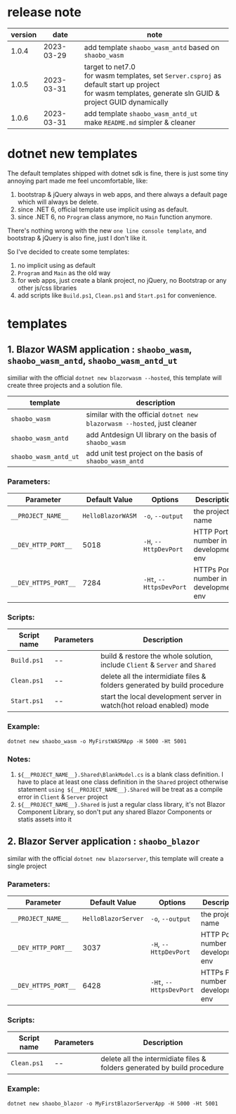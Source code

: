# release note

|version|date|note|
|--|--|--|
|1.0.4|2023-03-29|add template `shaobo_wasm_antd` based on `shaobo_wasm`|
|1.0.5|2023-03-31|target to net7.0<br>for wasm templates, set `Server.csproj` as default start up project<br>for wasm templates, generate sln GUID & project GUID dynamically|
|1.0.6|2023-03-31|add template `shaobo_wasm_antd_ut`<br>make `README.md` simpler & cleaner|

# dotnet new templates

The default templates shipped with dotnet sdk is fine, there is just some tiny annoying part made me feel uncomfortable, like:

1. bootstrap & jQuery always in web apps, and there always a default page which will always be delete.
2. since .NET 6, official template use implicit using as default.
3. since .NET 6, no `Program` class anymore, no `Main` function anymore.

There's nothing wrong with the new `one line console template`, and bootstrap & jQuery is also fine, just I don't like it.

So I've decided to create some templates:

1. no implicit using as default
2. `Program` and `Main` as the old way
3. for web apps, just create a blank project, no jQuery, no Bootstrap or any other js/css libraries
4. add scripts like `Build.ps1`, `Clean.ps1` and `Start.ps1` for convenience.

# templates

## 1. Blazor WASM application : `shaobo_wasm`, `shaobo_wasm_antd`, `shaobo_wasm_antd_ut`

similiar with the official `dotnet new blazorwasm --hosted`, this template will create three projects and a solution file.

|template|description|
|--|--|
|`shaobo_wasm`|similar with the official `dotnet new blazorwasm --hosted`, just cleaner|
|`shaobo_wasm_antd`|add Antdesign UI library on the basis of `shaobo_wasm`|
|`shaobo_wasm_antd_ut`|add unit test project on the basis of `shaobo_wasm_antd`|

### Parameters:

|Parameter|Default Value|Options|Description|
|--|--|--|--|
|`__PROJECT_NAME__`|`HelloBlazorWASM`|`-o`, `--output`|the project name|
|`__DEV_HTTP_PORT__`|5018|`-H`, `--HttpDevPort` |HTTP Port number in development env|
|`__DEV_HTTPS_PORT__`|7284|`-Ht`, `--HttpsDevPort` | HTTPs Port number in development env|

### Scripts:

|Script name| Parameters| Description|
|--|--|--|
|`Build.ps1`|--|build & restore the whole solution, include `Client` & `Server` and `Shared`|
|`Clean.ps1`|--|delete all the intermidiate files & folders generated by build procedure|
|`Start.ps1`|--|start the local development server in watch(hot reload enabled) mode|

### Example:

`dotnet new shaobo_wasm -o MyFirstWASMApp -H 5000 -Ht 5001`

### Notes:

1. `${__PROJECT_NAME__}.Shared\BlankModel.cs` is a blank class definition. I have to place at least one class definition in the `Shared` project otherwise statement `using ${__PROJECT_NAME__}.Shared` will be treat as a compile error in `Client` & `Server` project
2. `${__PROJECT_NAME__}.Shared` is just a regular class library, it's not Blazor Component Library, so don't put any shared Blazor Components or statis assets into it

## 2. Blazor Server application : `shaobo_blazor`

similar with the official `dotnet new blazorserver`, this template will create a single project

### Parameters:

|Parameter|Default Value|Options|Description|
|--|--|--|--|
|`__PROJECT_NAME__`|`HelloBlazorServer`|`-o`, `--output`|the project name|
|`__DEV_HTTP_PORT__`|3037|`-H`, `--HttpDevPort` |HTTP Port number in development env|
|`__DEV_HTTPS_PORT__`|6428|`-Ht`, `--HttpsDevPort` | HTTPs Port number in development env|

### Scripts:

|Script name| Parameters| Description|
|--|--|--|
|`Clean.ps1`|--|delete all the intermidiate files & folders generated by build procedure|

### Example:

`dotnet new shaobo_blazor -o MyFirstBlazorServerApp -H 5000 -Ht 5001`